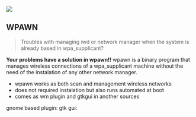 ![](https://github.com/davezant/wpawn/blob/main/a%20network%20signal%20behind%20a%20chess%20pawn.png|width=100)
## WPAWN

>Troubles with managing iwd or network manager when the system is already based in wpa_supplicant?

**Your problems have a solution in wpawn!!**
wpawn is a binary program that manages wireless connections of a wpa_supplicant machine without the need of the instalation of any other network manager.

 - wpawn works as both scan and management wireless networks
 - does not required instalation but also runs automated at boot
 - comes as wm plugin and gtkgui in another sources

gnome based plugin:
gtk gui:
